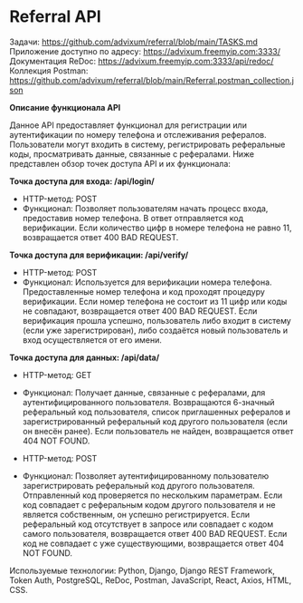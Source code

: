 # Referral API
Задачи: https://github.com/advixum/referral/blob/main/TASKS.md <br>
Приложение доступно по адресу: https://advixum.freemyip.com:3333/ <br>
Документация ReDoc: https://advixum.freemyip.com:3333/api/redoc/ <br>
Коллекция Postman: https://github.com/advixum/referral/blob/main/Referral.postman_collection.json

**Описание функционала API**

Данное API предоставляет функционал для регистрации или аутентификации по номеру телефона и отслеживания рефералов. Пользователи могут входить в систему, регистрировать реферальные коды, просматривать данные, связанные с рефералами. Ниже представлен обзор точек доступа API и их функционала:

**Точка доступа для входа: /api/login/**
- HTTP-метод: POST
- Функционал: Позволяет пользователям начать процесс входа, предоставив номер телефона. В ответ отправляется код верификации.  Если количество цифр в номере телефона не равно 11, возвращается ответ 400 BAD REQUEST.

**Точка доступа для верификации: /api/verify/**
- HTTP-метод: POST
- Функционал: Используется для верификации номера телефона. Предоставленные номер телефона и код проходят процедуру верификации. Если номер телефона не состоит из 11 цифр или коды не совпадают, возвращается ответ 400 BAD REQUEST. Если верификация прошла успешно, пользователь либо входит в систему (если уже зарегистрирован), либо создаётся новый пользователь и вход осуществляется от его имени.

**Точка доступа для данных: /api/data/**
- HTTP-метод: GET
- Функционал: Получает данные, связанные с рефералами, для аутентифицированного пользователя. Возвращаются 6-значный реферальный код пользователя, список приглашенных рефералов и зарегистрированный реферальный код другого пользователя (если он внесён ранее). Если пользователь не найден, возвращается ответ 404 NOT FOUND.

- HTTP-метод: POST
- Функционал: Позволяет аутентифицированному пользователю зарегистрировать реферальный код другого пользователя. Отправленный код проверяется по нескольким параметрам. Если код совпадает с реферальным кодом другого пользователя и не является собственным, он успешно регистрируется. Если реферальный код отсутствует в запросе или совпадает с кодом самого пользователя, возвращается ответ 400 BAD REQUEST. Если код не совпадает с уже существующими, возвращается ответ 404 NOT FOUND.

Используемые технологии: Python, Django, Django REST Framework, Token Auth, PostgreSQL, ReDoc, Postman, JavaScript, React, Axios, HTML, CSS.
